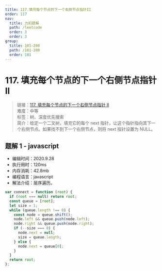 ```yaml
---
title: 117.填充每个节点的下一个右侧节点指针II
order: 117
nav:
  title: 力扣题解
  path: /leetcode
  order: 3
  order: 3
group:
  title: 101-200
  path: /101-200
  order: 101
---
```


# 117. 填充每个节点的下一个右侧节点指针 II

> 链接：[117. 填充每个节点的下一个右侧节点指针 II](https://leetcode-cn.com/problems/populating-next-right-pointers-in-each-node-ii/)  
> 难度：中等  
> 标签：树、深度优先搜索  
> 简介：给定一个二叉树，填充它的每个 next 指针，让这个指针指向其下一个右侧节点。如果找不到下一个右侧节点，则将 next 指针设置为 NULL。

## 题解 1 - javascript

- 编辑时间：2020.9.28
- 执行用时：120ms
- 内存消耗：42.8mb
- 编程语言：javascript
- 解法介绍：层序遍历。

```javascript
var connect = function (root) {
  if (root === null) return root;
  const queue = [root];
  let size = 1;
  while (queue.length !== 0) {
    const node = queue.shift();
    node.left && queue.push(node.left);
    node.right && queue.push(node.right);
    if (--size === 0) {
      node.next = null;
      size = queue.length;
    } else {
      node.next = queue[0];
    }
  }
  return root;
};
```
